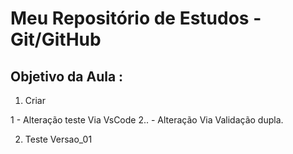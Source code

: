 # Meu Repositório de Estudos - Git/GitHub

## Objetivo da Aula :

1. Criar 

 1 - Alteração teste Via VsCode
 2.. - Alteração Via Validação dupla.

2. Teste Versao_01